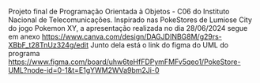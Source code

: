 Projeto final de Programação Orientada à Objetos - C06 do Instituto Nacional de Telecomunicações. 
Inspirado nas PokeStores de Lumiose City do jogo Pokemon XY, a apresentação realizada no dia 28/06/2024
segue em anexo https://www.canva.com/design/DAGJDINBG8M/g29rs-XBbF_t28TnUz324g/edit
Junto dela está o link do figma do UML do programa https://www.figma.com/board/uhw6teHfFDPymFMFv5qeo1/PokeStore-UML?node-id=0-1&t=E1gYWM2WVa9bm2Ji-0
